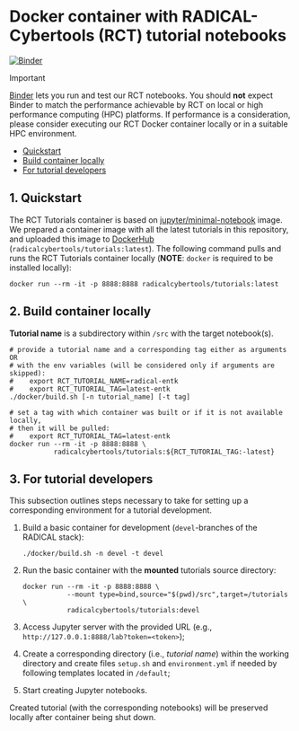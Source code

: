 # Docker container with RADICAL-Cybertools (RCT) tutorial notebooks

[![Binder](https://mybinder.org/badge_logo.svg)](https://mybinder.org/v2/gh/radical-cybertools/tutorials/fix/mybinder)

> [!IMPORTANT]
> [Binder](https://mybinder.readthedocs.io) lets you run and test our RCT 
> notebooks. You should **not** expect Binder to match the performance 
> achievable by RCT on local or high performance computing (HPC) platforms. 
> If performance is a consideration, please consider executing our RCT Docker 
> container locally or in a suitable HPC environment.

* [Quickstart](#1-quickstart)
* [Build container locally](#2-build-container-locally)
* [For tutorial developers](#3-for-tutorial-developers)

## 1. Quickstart

The RCT Tutorials container is based on 
[jupyter/minimal-notebook](https://github.com/jupyter/docker-stacks) image.
We prepared a container image with all the latest tutorials in this 
repository, and uploaded this image to
[DockerHub](https://hub.docker.com/u/radicalcybertools)
(`radicalcybertools/tutorials:latest`). The following command pulls and runs
the RCT Tutorials container locally (**NOTE**: `docker` is required to be 
installed locally):

```shell
docker run --rm -it -p 8888:8888 radicalcybertools/tutorials:latest
```

## 2. Build container locally

**Tutorial name** is a subdirectory within `/src` with the target notebook(s).

```shell
# provide a tutorial name and a corresponding tag either as arguments OR 
# with the env variables (will be considered only if arguments are skipped):
#    export RCT_TUTORIAL_NAME=radical-entk
#    export RCT_TUTORIAL_TAG=latest-entk
./docker/build.sh [-n tutorial_name] [-t tag]
```
```shell
# set a tag with which container was built or if it is not available locally, 
# then it will be pulled:
#    export RCT_TUTORIAL_TAG=latest-entk
docker run --rm -it -p 8888:8888 \
           radicalcybertools/tutorials:${RCT_TUTORIAL_TAG:-latest}
```

## 3. For tutorial developers

This subsection outlines steps necessary to take for setting up a corresponding 
environment for a tutorial development.

1. Build a basic container for development (`devel`-branches of the RADICAL
   stack):

       ./docker/build.sh -n devel -t devel

2. Run the basic container with the **mounted** tutorials source directory:

       docker run --rm -it -p 8888:8888 \
                  --mount type=bind,source="$(pwd)/src",target=/tutorials \
                  radicalcybertools/tutorials:devel

3. Access Jupyter server with the provided URL 
   (e.g., `http://127.0.0.1:8888/lab?token=<token>`);
4. Create a corresponding directory (i.e., _tutorial name_) within the working 
   directory and create files `setup.sh` and `environment.yml` if needed by 
   following templates located in `/default`;
5. Start creating Jupyter notebooks.

Created tutorial (with the corresponding notebooks) will be preserved locally 
after container being shut down.

